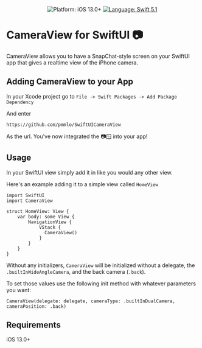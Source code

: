 <p align="center">
    <img src="https://img.shields.io/badge/platform-iOS%2013%2B-blue.svg?style=flat" alt="Platform: iOS 13.0+"/>
    <a href="https://developer.apple.com/swift"><img src="https://img.shields.io/badge/language-swift%205.1-4BC51D.svg?style=flat" alt="Language: Swift 5.1" /></a>
</p>

# CameraView for SwiftUI 📷

CameraView allows you to have a SnapChat-style screen on your SwiftUI app that gives a realtime view of the iPhone camera.

## Adding CameraView to your App

In your Xcode project go to `File -> Swift Packages -> Add Package Dependency` 

And enter
```
https://github.com/pmmlo/SwiftUICameraView
```

As the url. You've now integrated the 📷🪟 into your app!

## Usage

In your SwiftUI view simply add it in like you would any other view.

Here's an example adding it to a simple view called `HomeView`

```
import SwiftUI
import CameraView

struct HomeView: View {
    var body: some View {
        NavigationView {
            VStack {
              CameraView()
            }
        }
    }
}

```

Without any initializers, `CameraView` will be initialized without a delegate, the `.builtInWideAngleCamera`, and the back camera (`.back`).

To set those values use the following init method with whatever parameters you want:

```
CameraView(delegate: delegate, cameraType: .builtInDualCamera, cameraPosition: .back)
```

## Requirements

iOS 13.0+
